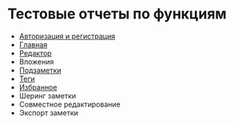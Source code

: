 # Тестовые отчеты по функциям

- [Авторизация и регистрация](/features/registration/README.md)
- [Главная](/features/home/README.md)
- [Редактор](/features/editor/README.md)
- Вложения
- [Подзаметки](/features/subnotes/README.md)
- [Теги](/features/tags/README.md)
- [Избранное](/features/favorites/README.md)
- Шеринг заметки
- Совместное редактирование
- Экспорт заметки